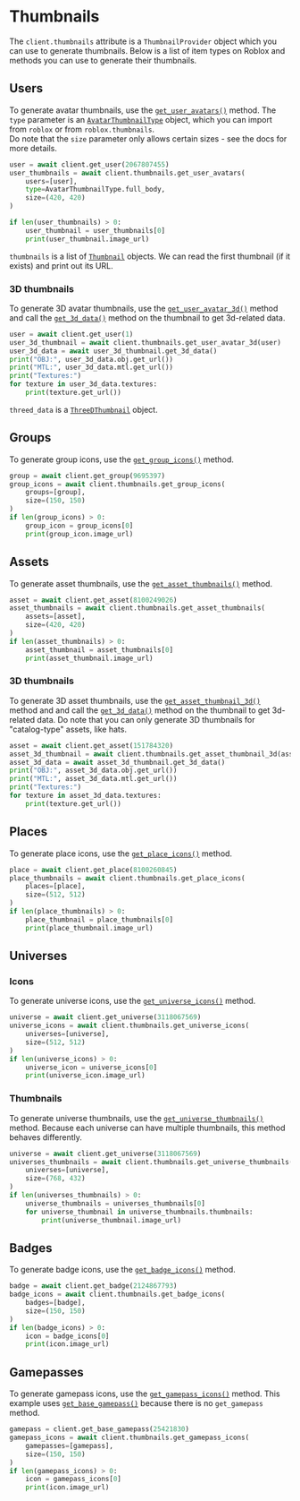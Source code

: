 # Thumbnails
The `client.thumbnails` attribute is a `ThumbnailProvider` object which you can use to generate thumbnails.
Below is a list of item types on Roblox and methods you can use to generate their thumbnails.

## Users
To generate avatar thumbnails, use the 
[`get_user_avatars()`](/reference/roblox/thumbnails/#roblox.thumbnails.ThumbnailProvider.get_user_avatars) method.
The `type` parameter is an [`AvatarThumbnailType`](/reference/roblox/thumbnails/#roblox.thumbnails.AvatarThumbnailType)
object, which you can import from `roblox` or from `roblox.thumbnails`.  
Do note that the `size` parameter only allows certain sizes - see the docs for more details.

```python
user = await client.get_user(2067807455)
user_thumbnails = await client.thumbnails.get_user_avatars(
    users=[user],
    type=AvatarThumbnailType.full_body,
    size=(420, 420)
)

if len(user_thumbnails) > 0:
    user_thumbnail = user_thumbnails[0]
    print(user_thumbnail.image_url)
```

`thumbnails` is a list of [`Thumbnail`](/reference/roblox/thumbnails/#roblox.thumbnails.Thumbnail) objects. 
We can read the first thumbnail (if it exists) and print out its URL.

### 3D thumbnails
To generate 3D avatar thumbnails, use the 
[`get_user_avatar_3d()`](/reference/roblox/thumbnails/#roblox.thumbnails.ThumbnailProvider.get_user_avatar_3d) method
and call the [`get_3d_data()`](/reference/roblox/thumbnails/#roblox.thumbnails.Thumbnail.get_3d_data)
method on the thumbnail to get 3d-related data.
```python
user = await client.get_user(1)
user_3d_thumbnail = await client.thumbnails.get_user_avatar_3d(user)
user_3d_data = await user_3d_thumbnail.get_3d_data()
print("OBJ:", user_3d_data.obj.get_url())
print("MTL:", user_3d_data.mtl.get_url())
print("Textures:")
for texture in user_3d_data.textures:
    print(texture.get_url())
```
`threed_data` is a [`ThreeDThumbnail`](/reference/roblox/threedthumbnails/#roblox.threedthumbnails.ThreeDThumbnail)
object.

## Groups
To generate group icons, use the 
[`get_group_icons()`](/reference/roblox/thumbnails/#roblox.thumbnails.ThumbnailProvider.get_group_icons) method.
```python
group = await client.get_group(9695397)
group_icons = await client.thumbnails.get_group_icons(
    groups=[group],
    size=(150, 150)
)
if len(group_icons) > 0:
    group_icon = group_icons[0]
    print(group_icon.image_url)
```

## Assets
To generate asset thumbnails, use the 
[`get_asset_thumbnails()`](/reference/roblox/thumbnails/#roblox.thumbnails.ThumbnailProvider.get_asset_thumbnails)
method.
```python
asset = await client.get_asset(8100249026)
asset_thumbnails = await client.thumbnails.get_asset_thumbnails(
    assets=[asset],
    size=(420, 420)
)
if len(asset_thumbnails) > 0:
    asset_thumbnail = asset_thumbnails[0]
    print(asset_thumbnail.image_url)
```

### 3D thumbnails
To generate 3D asset thumbnails, use the 
[`get_asset_thumbnail_3d()`](/reference/roblox/thumbnails/#roblox.thumbnails.ThumbnailProvider.get_asset_thumbnail_3d)
method and and call the [`get_3d_data()`](/reference/roblox/thumbnails/#roblox.thumbnails.Thumbnail.get_3d_data)
method on the thumbnail to get 3d-related data. 
Do note that you can only generate 3D thumbnails for "catalog-type" assets, like hats.
```python
asset = await client.get_asset(151784320)
asset_3d_thumbnail = await client.thumbnails.get_asset_thumbnail_3d(asset)
asset_3d_data = await asset_3d_thumbnail.get_3d_data()
print("OBJ:", asset_3d_data.obj.get_url())
print("MTL:", asset_3d_data.mtl.get_url())
print("Textures:")
for texture in asset_3d_data.textures:
    print(texture.get_url())
```

## Places
To generate place icons, use the
[`get_place_icons()`](/reference/roblox/thumbnails/#roblox.thumbnails.ThumbnailProvider.get_place_icons) method.
```python
place = await client.get_place(8100260845)
place_thumbnails = await client.thumbnails.get_place_icons(
    places=[place],
    size=(512, 512)
)
if len(place_thumbnails) > 0:
    place_thumbnail = place_thumbnails[0]
    print(place_thumbnail.image_url)
```

## Universes
### Icons
To generate universe icons, use the 
[`get_universe_icons()`](/reference/roblox/thumbnails/#roblox.thumbnails.ThumbnailProvider.get_universe_icons) method.
```python
universe = await client.get_universe(3118067569)
universe_icons = await client.thumbnails.get_universe_icons(
    universes=[universe],
    size=(512, 512)
)
if len(universe_icons) > 0:
    universe_icon = universe_icons[0]
    print(universe_icon.image_url)
```
### Thumbnails
To generate universe thumbnails, use the 
[`get_universe_thumbnails()`](/reference/roblox/thumbnails/#roblox.thumbnails.ThumbnailProvider.get_universe_thumbnails)
method.
Because each universe can have multiple thumbnails, this method behaves differently.
```python
universe = await client.get_universe(3118067569)
universes_thumbnails = await client.thumbnails.get_universe_thumbnails(
    universes=[universe],
    size=(768, 432)
)
if len(universes_thumbnails) > 0:
    universe_thumbnails = universes_thumbnails[0]
    for universe_thumbnail in universe_thumbnails.thumbnails:
        print(universe_thumbnail.image_url)
```

## Badges
To generate badge icons, use the 
[`get_badge_icons()`](/reference/roblox/thumbnails/#roblox.thumbnails.ThumbnailProvider.get_badge_icons) method.
```python
badge = await client.get_badge(2124867793)
badge_icons = await client.thumbnails.get_badge_icons(
    badges=[badge],
    size=(150, 150)
)
if len(badge_icons) > 0:
    icon = badge_icons[0]
    print(icon.image_url)
```

## Gamepasses
To generate gamepass icons, use the
[`get_gamepass_icons()`](/reference/roblox/thumbnails/#roblox.thumbnails.ThumbnailProvider.get_gamepass_icons) method.
This example uses [`get_base_gamepass()`](/reference/roblox/client/#roblox.client.Client.get_base_gamepass) 
because there is no `get_gamepass` method.
```python
gamepass = client.get_base_gamepass(25421830)
gamepass_icons = await client.thumbnails.get_gamepass_icons(
    gamepasses=[gamepass],
    size=(150, 150)
)
if len(gamepass_icons) > 0:
    icon = gamepass_icons[0]
    print(icon.image_url)
```